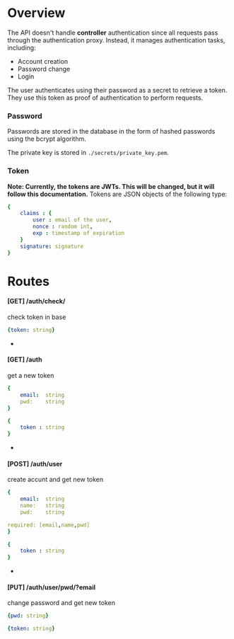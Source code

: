 # Overview

The API doesn't handle **controller** authentication since all requests pass through the authentication proxy. Instead, it manages authentication tasks, including:

- Account creation
- Password change
- Login

The user authenticates using their password as a secret to retrieve a token. They use this token as proof of authentication to perform requests.

### Password
Passwords are stored in the database in the form of hashed passwords using the bcrypt algorithm.

The private key is stored in `./secrets/private_key.pem`.

### Token
**Note: Currently, the tokens are JWTs. This will be changed, but it will follow this documentation.**
Tokens are JSON objects of the following type:
```yaml
{
    claims : {
        user : email of the user,
        nonce : random int,
        exp : timestamp of expiration
    }
    signature: signature
}
```

# Routes

#### [GET] /auth/check/
check token in base
```yaml
{token: string}
```
-
#### [GET] /auth
get a new token 
```yaml
{
    email:  string
    pwd:    string    
}

```
```yaml
{
    token : string
}
```
-
#### [POST] /auth/user
create accunt and get new token
```yaml
{
    email:  string 
    name:   string 
    pwd:    string 

required: [email,name,pwd]
}
```
```yaml
{
    token : string
}
```
-
#### [PUT] /auth/user/pwd/?email
change password and get new token
```yaml
{pwd: string}
```
```yaml
{token: string}
```
